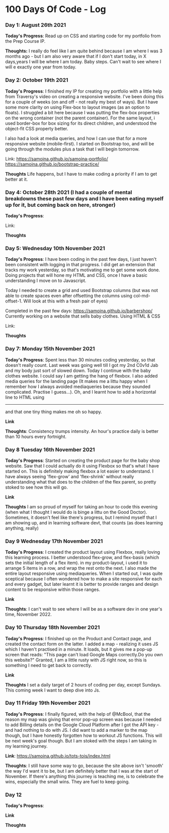 # 100 Days Of Code - Log

### Day 1: August 26th 2021

**Today's Progress**: Read up on CSS and starting code for my portfolio from the Prep Course IP. 

**Thoughts:** I really do feel like I am quite behind because I am where I was 3 months ago - but I am also very aware that if I don't start today, in X days,years I will be where I am today. Baby steps. Can't wait to see where I will e exactly one year from today.



### Day 2: October 19th 2021
**Today's Progress**: I finished my IP for creating my portfolio with a little help from Traversy's video on creating a responsive website. I've been doing this for a couple of weeks (on and off - not really my best of ways). But I have some more clarity on using Flex-box to layout images (as an option to floats). I struggled a bit here because I was putting the flex-box properties on the wrong container (not the parent container). For the same layout, i used border-box for box sizing for its direct children, and understood the object-fit CSS property better. 

I also had a look at media queries, and how I can use that for a more responsive website (mobile-first). I started on Bootstrap too, and will be going through the modules plus a task that I will begin tomorrow.

Link: https://samoina.github.io/samoina-portfolio/
      https://samoina.github.io/bootstrap-practice/

**Thoughts** Life happens, but I have to make coding a priority if I am to get better at it. 


### Day 4: October 28th 2021 (I had a couple of mental breakdowns these past few days and I have been eating myself up for it, but coming back on here, stronger)
**Today's Progress**:

Link: 

**Thoughts**


### Day 5: Wednesday 10th November 2021

**Today's Progress**: I have been coding in the past few days, I just haven't been consistent with logging in that progress. I did get an extension that tracks my work yesterday, so that's motivating me to get some work done. Doing projects that will hone my HTML and CSS, once I have a basic understanding I move on to Javascript.

Today I needed to create a grid and used Bootstrap columns (but was not able to create spaces even after offsetting the columns using col-md-offset-1. Will look at this with a fresh pair of eyes)

Completed in the past few days: https://samoina.github.io/barbershop/
Currently working on a website that sells baby clothes. Using HTML & CSS

Link: 

**Thoughts**


### Day 7: Monday 15th November 2021

**Today's Progress**: Spent less than 30 minutes coding yesterday, so that doesn't really count. Last week was going well till I got my 2nd C0v1d Jab and my body just sort of slowed down. Today I continue with the baby clothes website. I could say I am getting the hang of flexbox. I also added media queries for the landing page (It makes me a littu happy when I remember how I always avoided mediaqueries because they sounded complicated. Practise I guess...). Oh, and I learnt how to add a horizontal line to HTML using <hr> and that one tiny thing makes me oh so happy. 

**Link**

**Thoughts**: Consistency trumps intensity. An hour's practice daily is better than 10 hours every fortnight. 


### Day 8 Tuesday 16th November 2021

**Today's Progress**: Started on creating the product page for the baby shop website. Saw that I could actually do it using Flexbox so that's what I have started on. This is definitely making flexbox a lot easier to understand. I have always seeing 'flex-grow' and 'flex-shrink' without really understanding what that does to the children of the flex parent, so pretty stoked to see how this will go. 

**Link**

**Thoughts** I am so proud of myself for taking an hour to code this evening (when what I thought I would do is binge a littu on the Good Doctor). Sometimes, it doesn't feel like there's progress, but I remind myself that I am showing up, and in learning software devt, that counts (as does learning anything, really)



### Day 9 Wednesday 17th November 2021

**Today's Progress**: I created the product layout using Flexbox, really loving this learning process. I better understood flex-grow, and flex-basis (which sets the initial length of a flex item). in my product-layout, i used it to arrange 5 items in a row, and wrap the rest onto the next. I also made the entire layout responsive using mediaqueries. When I started out, I was quite sceptical because I often wondered how to make a site responsive for each and every gadget, but later learnt it is better to provide ranges and design content to be responsive within those ranges.

**Link**

**Thoughts**: I can't wait to see where I will be as a software dev in one year's time, November 2022.



### Day 10 Thursday 18th November 2021

**Today's Progress**: I finished up on the Product and Contact page, and created the contact form on the latter. I added a map - realizing it uses JS which I haven't practised in a minute. It loads, but it gives me a pop-up screen that reads: "This page can't load Google Maps correctly.Do you own this website?" Granted, I am a little rusty with JS right now, so this is something I need to get back to correctly. 

**Link**

**Thoughts** I set a daily target of 2 hours of coding per day, except Sundays. This coming week I want to deep dive into Js.


### Day 11 Friday 19th November 2021

**Today's Progress**: I finally figured, with the help of @McBool, that the reason my map was giving that error pop-up screen was because I needed to add Billing details on the Google Cloud Platform after I got the API key - and had nothing to do with JS. I did want to add a marker to the map though, but I have honestly forgotten how to workout JS functions. This will be next week's goal though. But I am stoked with the steps I am taking in my learning journey.

**Link**: https://samoina.github.io/tots-tois/index.html

**Thoughts**: I still have some way to go, because the site above isn't 'smooth' the way I'd want it to be, but I am definitely better that I was at the start of November. If there's anything this journey is teaching me, is to celebrate the wins, especially the small wins. They are fuel to keep going. 


### Day 12

**Today's Progress**: 

**Link**

**Thoughts** 